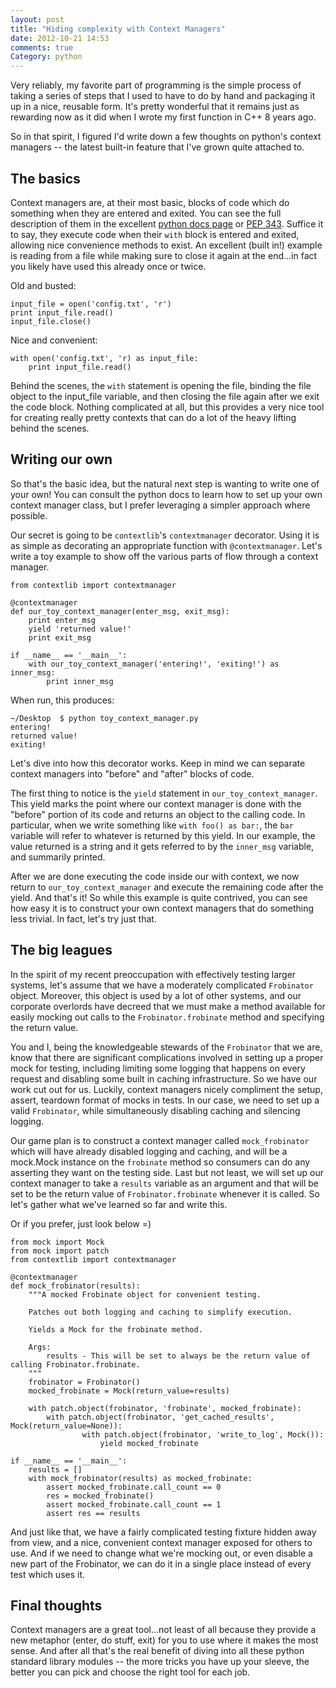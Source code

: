 ```yaml
---
layout: post
title: "Hiding complexity with Context Managers"
date: 2012-10-21 14:53
comments: true
Category: python
---
```


Very reliably, my favorite part of programming is the simple process of taking a series of steps that I used to have to do by hand and packaging it up in a nice, reusable form. It's pretty wonderful that it remains just as rewarding now as it did when I wrote my first function in C++ 8 years ago.

So in that spirit, I figured I'd write down a few thoughts on python's context managers -- the latest built-in feature that I've grown quite attached to. 

<!-- more -->

## The basics

Context managers are, at their most basic, blocks of code which do something when they are entered and exited. You can see the full description of them in the excellent [python docs page](http://docs.python.org/reference/datamodel.html#context-managers) or [PEP 343](http://www.python.org/dev/peps/pep-0343/). Suffice it to say, they execute code when their `with` block is entered and exited, allowing nice convenience methods to exist. An excellent (built in!) example is reading from a file while making sure to close it again at the end…in fact you likely have used this already once or twice.

Old and busted:

```
input_file = open('config.txt', 'r')
print input_file.read()
input_file.close()
```

Nice and convenient:

```
with open('config.txt', 'r) as input_file:
	print input_file.read()
```

Behind the scenes, the `with` statement is opening the file, binding the file object to the input_file variable, and then closing the file again after we exit the code block. Nothing complicated at all, but this provides a very nice tool for creating really pretty contexts that can do a lot of the heavy lifting behind the scenes.

## Writing our own

So that's the basic idea, but the natural next step is wanting to write one of your own! You can consult the python docs to learn how to set up your own context manager class, but I prefer leveraging a simpler approach where possible.

Our secret is going to be `contextlib`'s `contextmanager` decorator. Using it is as simple as decorating an appropriate function with `@contextmanager`. Let's write a toy example to show off the various parts of flow through a context manager.

```
from contextlib import contextmanager

@contextmanager
def our_toy_context_manager(enter_msg, exit_msg):
	print enter_msg
	yield 'returned value!'
	print exit_msg

if __name__ == '__main__':
	with our_toy_context_manager('entering!', 'exiting!') as inner_msg:
		print inner_msg
```

When run, this produces:

```
~/Desktop  $ python toy_context_manager.py 
entering!
returned value!
exiting!
```

Let's dive into how this decorator works. Keep in mind we can separate context managers into "before" and "after" blocks of code.

The first thing to notice is the `yield` statement in `our_toy_context_manager`. This yield marks the point where our context manager is done with the "before" portion of its code and returns an object to the calling code. In particular, when we write something like `with foo() as bar:`, the `bar` variable will refer to whatever is returned by this yield. In our example, the value returned is a string and it gets referred to by the `inner_msg` variable, and summarily printed.

After we are done executing the code inside our with context, we now return to `our_toy_context_manager` and execute the remaining code after the yield. And that's it! So while this example is quite contrived, you can see how easy it is to construct your own context managers that do something less trivial. In fact, let's try just that.

## The big leagues

In the spirit of my recent preoccupation with effectively testing larger systems, let's assume that we have a moderately complicated `Frobinator` object. Moreover, this object is used by a lot of other systems, and our corporate overlords have decreed that we must make a method available for easily mocking out calls to the `Frobinator.frobinate` method and specifying the return value.

You and I, being the knowledgeable stewards of the `Frobinator` that we are, know that there are significant complications involved in setting up a proper mock for testing, including limiting some logging that happens on every request and disabling some built in caching infrastructure. So we have our work cut out for us. Luckily, context managers nicely compliment the setup, assert, teardown format of mocks in tests. In our case, we need to set up a valid `Frobinator`, while simultaneously disabling caching and silencing logging. 

Our game plan is to construct a context manager called `mock_frobinator` which will have already disabled logging and caching, and will be a mock.Mock instance on the `frobinate` method so consumers can do any asserting they want on the testing side. Last but not least, we will set up our context manager to take a `results` variable as an argument and that will be set to be the return value of `Frobinator.frobinate` whenever it is called. So let's gather what we've learned so far and write this.

Or if you prefer, just look below =)

``` lang:python
from mock import Mock
from mock import patch
from contextlib import contextmanager

@contextmanager
def mock_frobinator(results):
	"""A mocked Frobinate object for convenient testing.
	
	Patches out both logging and caching to simplify execution.
	
	Yields a Mock for the frobinate method.
	
	Args:
		results - This will be set to always be the return value of calling Frobinator.frobinate.
	"""
	frobinator = Frobinator()
	mocked_frobinate = Mock(return_value=results)
	
	with patch.object(frobinator, 'frobinate', mocked_frobinate):
		with patch.object(frobinator, 'get_cached_results', Mock(return_value=None)):
				with patch.object(frobinator, 'write_to_log', Mock()):
					yield mocked_frobinate

if __name__ == '__main__':
	results = []
	with mock_frobinator(results) as mocked_frobinate:
		assert mocked_frobinate.call_count == 0
		res = mocked_frobinate()
		assert mocked_frobinate.call_count == 1
		assert res == results
```

And just like that, we have a fairly complicated testing fixture hidden away from view, and a nice, convenient context manager exposed for others to use. And if we need to change what we're mocking out, or even disable a new part of the Frobinator, we can do it in a single place instead of every test which uses it.

## Final thoughts

Context managers are a great tool…not least of all because they provide a new metaphor (enter, do stuff, exit) for you to use where it makes the most sense. And after all that's the real benefit of diving into all these python standard library modules -- the more tricks you have up your sleeve, the better you can pick and choose the right tool for each job.

